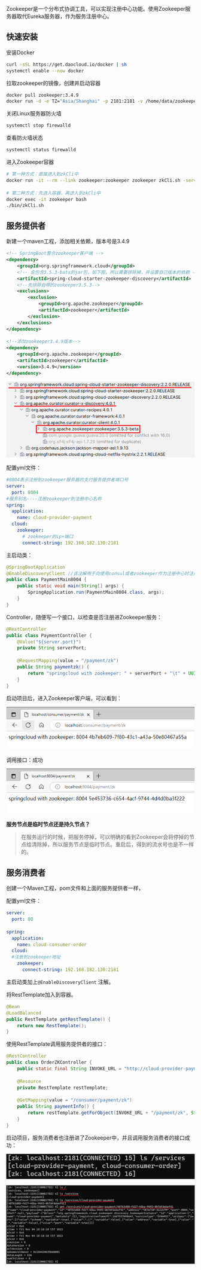 Zookeeper是一个分布式协调工具，可以实现注册中心功能。使用Zookeeper服务器取代Eureka服务器，作为服务注册中心。

## 快速安装

安装Docker

```bash
curl -sSL https://get.daocloud.io/docker | sh
systemctl enable --now docker
```


拉取zookeeper的镜像，创建并启动容器

```bash
docker pull zookeeper:3.4.9
docker run -d -e TZ="Asia/Shanghai" -p 2181:2181 -v /home/data/zookeeper:/data --name zookeeper --restart always zookeeper:3.4.9
```


关闭Linux服务器防火墙

```bash
systemctl stop firewalld
```


查看防火墙状态

```bash
systemctl status firewalld
```


进入Zookeeper容器

```bash
# 第一种方式：直接进入到zkCli中
docker run -it --rm --link zookeeper:zookeeper zookeeper zkCli.sh -server zookeeper

# 第二种方式：先进入容器，再进入到zkCli中
docker exec -it zookeeper bash
./bin/zkCli.sh
```


## 服务提供者

新建一个maven工程，添加相关依赖，版本号是3.4.9

```xml
<!-- SpringBoot整合zookeeper客户端 -->
<dependency>
    <groupId>org.springframework.cloud</groupId>
    <!-- 会包含3.5.3-bata的jar包，如下图，所以需要排除掉，并设置自己版本的依赖 -->
    <artifactId>spring-cloud-starter-zookeeper-discovery</artifactId>
    <!--先排除自带的zookeeper3.5.3-->
    <exclusions>
        <exclusion>
            <groupId>org.apache.zookeeper</groupId>
            <artifactId>zookeeper</artifactId>
        </exclusion>
    </exclusions>
</dependency>

<!--添加zookeeper3.4.9版本-->
<dependency>
    <groupId>org.apache.zookeeper</groupId>
    <artifactId>zookeeper</artifactId>
    <version>3.4.9</version>
</dependency>
```

![](assets/SpringCloudZookeeper/57154997947d86ef7203a9f7bd0e3d92_MD5.png)



配置yml文件：

```yaml
#8004表示注册到zookeeper服务器的支付服务提供者端口号
server:
  port: 8004
#服务别名----注册zookeeper到注册中心名称
spring:
  application:
    name: cloud-provider-payment
  cloud:
    zookeeper:
      # zookeeper的ip+端口
      connect-string: 192.168.182.130:2181
```


主启动类：

```java
@SpringBootApplication
@EnableDiscoveryClient //该注解用于向使用consul或者zookeeper作为注册中心时注册服务
public class PaymentMain8004 {
    public static void main(String[] args) {
        SpringApplication.run(PaymentMain8004.class, args);
    }
}
```


Controller，随便写一个接口，以检查是否注册进Zookeeper服务：

```java
@RestController
public class PaymentController {
    @Value("${server.port}")
    private String serverPort;

    @RequestMapping(value = "/payment/zk")
    public String paymentzk() {
        return "springcloud with zookeeper: " + serverPort + "\t" + UUID.randomUUID();
    }
}
```


启动项目后，进入Zookeeper客户端，可以看到：

![](assets/SpringCloudZookeeper/042d5914a41f248ceffe9c77d277a1e8_MD5.png)



调用接口：成功

![](assets/SpringCloudZookeeper/5305a4a397f002e93b74bdf66fcdd03a_MD5.png)

**服务节点是临时节点还是持久节点？**

> 在服务运行的时候，把服务停掉，可以明确的看到Zookeeper会将停掉的节点给清除掉，所以服务节点是临时节点。重启后，得到的流水号也是不一样的。



## 服务消费者

创建一个Maven工程，pom文件和上面的服务提供者一样，

配置yml文件：

```yaml
server:
  port: 80

spring:
  application:
    name: cloud-consumer-order
  cloud:
  #注册到zookeeper地址
    zookeeper:
      connect-string: 192.168.182.130:2181
```


主启动类加上`@EnableDiscoveryClient` 注解。

将RestTemplate加入到容器。

```java
@Bean
@LoadBalanced
public RestTemplate getRestTemplate() {
    return new RestTemplate();
}
```


使用RestTemplate调用服务提供者的接口：

```java
@RestController
public class OrderZKController {
    public static final String INVOKE_URL = "http://cloud-provider-payment";

    @Resource
    private RestTemplate restTemplate;

    @GetMapping(value = "/consumer/payment/zk")
    public String paymentInfo() {
        return restTemplate.getForObject(INVOKE_URL + "/payment/zk", String.class);
    }
}
```


启动项目，服务消费者也注册进了Zookeeper中，并且调用服务消费者的接口成功：

![](assets/SpringCloudZookeeper/87316f84d8e1be8930461513e882430d_MD5.png)

![](assets/SpringCloudZookeeper/687cf66d441b0ca08f1f1561223be98a_MD5.png)